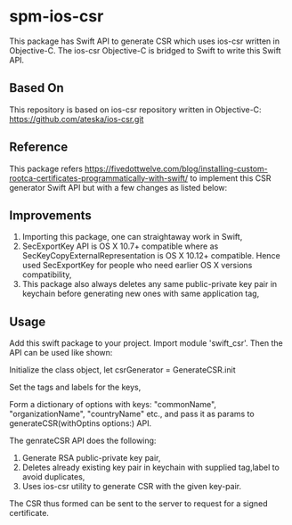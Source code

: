 # spm-ios-csr

This package has Swift API to generate CSR which uses ios-csr written in Objective-C. The ios-csr Objective-C is bridged to Swift to write this Swift API.

## Based On
This repository is based on ios-csr repository written in Objective-C: https://github.com/ateska/ios-csr.git

## Reference
This package refers  https://fivedottwelve.com/blog/installing-custom-rootca-certificates-programmatically-with-swift/ 
to implement this CSR generator Swift API but with a few changes as listed below:

## Improvements 
1. Importing this package, one can straightaway work in Swift,
2. SecExportKey API is OS X 10.7+ compatible where as SecKeyCopyExternalRepresentation is OS X 10.12+ compatible. Hence used SecExportKey
for people who need earlier OS X versions compatibility,
3. This package also always deletes any same public-private key pair in keychain before generating new ones with same application tag,

## Usage
Add this swift package to your project. Import module 'swift_csr'. Then the API can be used like shown:

Initialize the class object,
let csrGenerator = GenerateCSR.init

Set the tags and labels for the keys,

Form a dictionary of options with keys: "commonName", "organizationName", "countryName" etc., and 
pass it as params to generateCSR(withOptins options:) API. 

The genrateCSR API does the following:
1. Generate RSA public-private key pair,
2. Deletes already existing key pair in keychain with supplied tag,label to avoid duplicates,
3. Uses ios-csr utility to generate CSR with the given key-pair.

The CSR thus formed can be sent to the server to request for a signed certificate.
